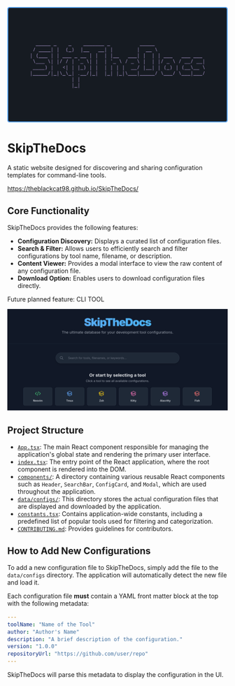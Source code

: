 <div align="center">

![banner](./public/banner3.png)

</div>

# SkipTheDocs

A static website designed for discovering and sharing configuration templates for command-line tools.

https://theblackcat98.github.io/SkipTheDocs/

## Core Functionality

SkipTheDocs provides the following features:

*   **Configuration Discovery:** Displays a curated list of configuration files.
*   **Search & Filter:** Allows users to efficiently search and filter configurations by tool name, filename, or description.
*   **Content Viewer:** Provides a modal interface to view the raw content of any configuration file.
*   **Download Option:** Enables users to download configuration files directly.

Future planned feature: CLI TOOL

<div align="center">

![sitescreen](./public/site-screenshot.png)
<!-- ![banner2](./public/banner1.png) -->

</div>

## Project Structure

*   [`App.tsx`](App.tsx): The main React component responsible for managing the application's global state and rendering the primary user interface.
*   [`index.tsx`](index.tsx): The entry point of the React application, where the root component is rendered into the DOM.
*   [`components/`](components/): A directory containing various reusable React components such as `Header`, `SearchBar`, `ConfigCard`, and `Modal`, which are used throughout the application.
*   [`data/configs/`](data/configs/): This directory stores the actual configuration files that are displayed and downloaded by the application.
*   [`constants.tsx`](constants.tsx): Contains application-wide constants, including a predefined list of popular tools used for filtering and categorization.
*   [`CONTRIBUTING.md`](CONTRIBUTING.md): Provides guidelines for contributors.

## How to Add New Configurations

To add a new configuration file to SkipTheDocs, simply add the file to the `data/configs` directory. The application will automatically detect the new file and load it.

Each configuration file **must** contain a YAML front matter block at the top with the following metadata:

```yaml
---
toolName: "Name of the Tool"
author: "Author's Name"
description: "A brief description of the configuration."
version: "1.0.0"
repositoryUrl: "https://github.com/user/repo"
---
```

SkipTheDocs will parse this metadata to display the configuration in the UI.
